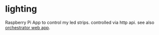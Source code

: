 # lighting

Raspberry Pi App to control my led strips. controlled via http api.
see also [orchestrator web app](https://github.com/gsx95/lightingweb).
